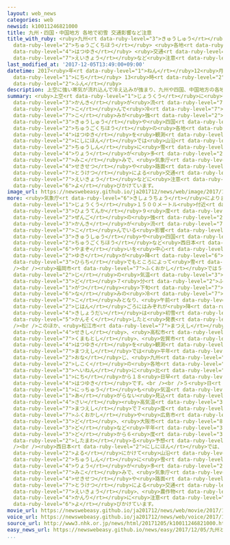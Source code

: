 ```yaml
---
layout: web_news
categories: web
newsid: k10011246821000
title: 九州・四国・中国地方 各地で初雪 交通影響など注意
title_with_ruby: <ruby>九州<rt data-ruby-level="3">きゅうしゅう</rt></ruby>・<ruby>四国<rt data-ruby-level="2">しこく</rt></ruby>・<ruby>中国地方<rt
  data-ruby-level="2">ちゅうごくちほう</rt></ruby> <ruby>各地<rt data-ruby-level="4">かくち</rt></ruby>で<ruby>初雪<rt
  data-ruby-level="4">はつゆき</rt></ruby> <ruby>交通<rt data-ruby-level="2">こうつう</rt></ruby><ruby>影響<rt
  data-ruby-level="7">えいきょう</rt></ruby>など<ruby>注意<rt data-ruby-level="3">ちゅうい</rt></ruby>
last_modified_at: '2017-12-05T13:49:00+09:00'
datetime: 2017<ruby>年<rt data-ruby-level="1">ねん</rt></ruby>12<ruby>月<rt data-ruby-level="1">がつ</rt></ruby>05<ruby>日<rt
  data-ruby-level="1">にち</rt></ruby> 13<ruby>時<rt data-ruby-level="2">じ</rt></ruby>49<ruby>分<rt
  data-ruby-level="2">ふん</rt></ruby>
description: 上空に強い寒気が流れ込んで冷え込みが強まり、九州や四国、中国地方の各地で初雪を観測しました。西日本では山沿いを中心に雪の量が多くなる見込みで、気象庁は、積雪や路面の凍結による交通への影響などに注意するよう呼びかけています。
summary: <ruby>上空<rt data-ruby-level="1">じょうくう</rt></ruby>に<ruby>強<rt data-ruby-level="2">つよ</rt></ruby>い<ruby>寒気<rt
  data-ruby-level="3">かんき</rt></ruby>が<ruby>流<rt data-ruby-level="7">なが</rt></ruby>れ<ruby>込<rt
  data-ruby-level="7">こ</rt></ruby>んで<ruby>冷<rt data-ruby-level="7">ひ</rt></ruby>え<ruby>込<rt
  data-ruby-level="7">こ</rt></ruby>みが<ruby>強<rt data-ruby-level="2">つよ</rt></ruby>まり、<ruby>九州<rt
  data-ruby-level="3">きゅうしゅう</rt></ruby>や<ruby>四国<rt data-ruby-level="2">しこく</rt></ruby>、<ruby>中国地方<rt
  data-ruby-level="2">ちゅうごくちほう</rt></ruby>の<ruby>各地<rt data-ruby-level="4">かくち</rt></ruby>で<ruby>初雪<rt
  data-ruby-level="4">はつゆき</rt></ruby>を<ruby>観測<rt data-ruby-level="5">かんそく</rt></ruby>しました。<ruby>西日本<rt
  data-ruby-level="2">にしにほん</rt></ruby>では<ruby>山沿<rt data-ruby-level="6">やまぞ</rt></ruby>いを<ruby>中心<rt
  data-ruby-level="2">ちゅうしん</rt></ruby>に<ruby>雪<rt data-ruby-level="2">ゆき</rt></ruby>の<ruby>量<rt
  data-ruby-level="4">りょう</rt></ruby>が<ruby>多<rt data-ruby-level="2">おお</rt></ruby>くなる<ruby>見込<rt
  data-ruby-level="7">みこ</rt></ruby>みで、<ruby>気象庁<rt data-ruby-level="6">きしょうちょう</rt></ruby>は、<ruby>積雪<rt
  data-ruby-level="4">せきせつ</rt></ruby>や<ruby>路面<rt data-ruby-level="3">ろめん</rt></ruby>の<ruby>凍結<rt
  data-ruby-level="7">とうけつ</rt></ruby>による<ruby>交通<rt data-ruby-level="2">こうつう</rt></ruby>への<ruby>影響<rt
  data-ruby-level="7">えいきょう</rt></ruby>などに<ruby>注意<rt data-ruby-level="3">ちゅうい</rt></ruby>するよう<ruby>呼<rt
  data-ruby-level="6">よ</rt></ruby>びかけています。
image_url: https://newswebeasy.github.io/ja201712/news/web/image/2017/12/05/K10011246821_1712051156_1712051203_01_02.jpg
more: <ruby>気象庁<rt data-ruby-level="6">きしょうちょう</rt></ruby>によりますと、<ruby>西日本<rt data-ruby-level="2">にしにほん</rt></ruby>の<ruby>上空<rt
  data-ruby-level="1">じょうくう</rt></ruby>１５００メートル<ruby>付近<rt data-ruby-level="4">ふきん</rt></ruby>に<ruby>氷点下<rt
  data-ruby-level="3">ひょうてんか</rt></ruby>９<ruby>度<rt data-ruby-level="3">ど</rt></ruby><ruby>前後<rt
  data-ruby-level="2">ぜんご</rt></ruby>の<ruby>強<rt data-ruby-level="2">つよ</rt></ruby>い<ruby>寒気<rt
  data-ruby-level="3">かんき</rt></ruby>が<ruby>流<rt data-ruby-level="7">なが</rt></ruby>れ<ruby>込<rt
  data-ruby-level="7">こ</rt></ruby>んでいる<ruby>影響<rt data-ruby-level="7">えいきょう</rt></ruby>で<ruby>九州<rt
  data-ruby-level="3">きゅうしゅう</rt></ruby>や<ruby>四国<rt data-ruby-level="2">しこく</rt></ruby>、<ruby>中国地方<rt
  data-ruby-level="2">ちゅうごくちほう</rt></ruby>など<ruby>西日本<rt data-ruby-level="2">にしにほん</rt></ruby>の<ruby>山沿<rt
  data-ruby-level="6">やまぞ</rt></ruby>いを<ruby>中心<rt data-ruby-level="2">ちゅうしん</rt></ruby>に<ruby>雪<rt
  data-ruby-level="2">ゆき</rt></ruby>が<ruby>降<rt data-ruby-level="6">ふ</rt></ruby>っているほか、<ruby>平地<rt
  data-ruby-level="3">ひらち</rt></ruby>でもところによって<ruby>雪<rt data-ruby-level="2">ゆき</rt></ruby>となりました。<br
  /><br /><ruby>福岡市<rt data-ruby-level="7">ふくおかし</rt></ruby>では５<ruby>日午前<rt data-ruby-level="2">にちごぜん</rt></ruby>６<ruby>時<rt
  data-ruby-level="2">じ</rt></ruby>の<ruby>気温<rt data-ruby-level="3">きおん</rt></ruby>が４<ruby>度<rt
  data-ruby-level="3">ど</rt></ruby>７<ruby>分<rt data-ruby-level="2">ふん</rt></ruby>と１２<ruby>月<rt
  data-ruby-level="1">がつ</rt></ruby><ruby>下旬<rt data-ruby-level="7">げじゅん</rt></ruby><ruby>並<rt
  data-ruby-level="6">な</rt></ruby>みの<ruby>冷<rt data-ruby-level="7">ひ</rt></ruby>え<ruby>込<rt
  data-ruby-level="7">こ</rt></ruby>みとなり、<ruby>午前<rt data-ruby-level="2">ごぜん</rt></ruby>７<ruby>時半<rt
  data-ruby-level="2">じはん</rt></ruby>ごろにはみぞれが<ruby>降<rt data-ruby-level="6">ふ</rt></ruby>って<ruby>気象台<rt
  data-ruby-level="4">きしょうだい</rt></ruby>は<ruby>初雪<rt data-ruby-level="4">はつゆき</rt></ruby>を<ruby>観測<rt
  data-ruby-level="5">かんそく</rt></ruby>したと<ruby>発表<rt data-ruby-level="3">はっぴょう</rt></ruby>しました。<br
  /><br />このほか、<ruby>松江市<rt data-ruby-level="7">まつえし</rt></ruby>や<ruby>山口県下<rt data-ruby-level="3">やまぐちけんか</rt></ruby><ruby>関市<rt
  data-ruby-level="4">せきし</rt></ruby>、<ruby>高松市<rt data-ruby-level="4">たかまつし</rt></ruby>、<ruby>熊本市<rt
  data-ruby-level="7">くまもとし</rt></ruby>、<ruby>佐賀市<rt data-ruby-level="7">さがし</rt></ruby>で<ruby>初雪<rt
  data-ruby-level="4">はつゆき</rt></ruby>を<ruby>観測<rt data-ruby-level="5">かんそく</rt></ruby>しました。<ruby>松江市<rt
  data-ruby-level="7">まつえし</rt></ruby>では<ruby>平年<rt data-ruby-level="3">へいねん</rt></ruby>と<ruby>同<rt
  data-ruby-level="2">おな</rt></ruby>じ、<ruby>九州<rt data-ruby-level="3">きゅうしゅう</rt></ruby>や<ruby>四国<rt
  data-ruby-level="2">しこく</rt></ruby>の<ruby>各地<rt data-ruby-level="4">かくち</rt></ruby>では<ruby>平年<rt
  data-ruby-level="3">へいねん</rt></ruby>に<ruby>比<rt data-ruby-level="5">くら</rt></ruby>べて１０<ruby>日<rt
  data-ruby-level="1">にち</rt></ruby>から１８<ruby>日早<rt data-ruby-level="1">にちはや</rt></ruby>い<ruby>初雪<rt
  data-ruby-level="4">はつゆき</rt></ruby>です。<br /><br />５<ruby>日<rt data-ruby-level="1">にち</rt></ruby>、<ruby>日中<rt
  data-ruby-level="1">にっちゅう</rt></ruby>も<ruby>気温<rt data-ruby-level="3">きおん</rt></ruby>があまり<ruby>上<rt
  data-ruby-level="1">あ</rt></ruby>がらない<ruby>見込<rt data-ruby-level="7">みこ</rt></ruby>みで、<ruby>最<rt
  data-ruby-level="4">さい</rt></ruby><ruby>高気温<rt data-ruby-level="3">こうきおん</rt></ruby>は<ruby>松江市<rt
  data-ruby-level="7">まつえし</rt></ruby>で７<ruby>度<rt data-ruby-level="3">ど</rt></ruby>、<ruby>福岡市<rt
  data-ruby-level="7">ふくおかし</rt></ruby>や<ruby>広島市<rt data-ruby-level="3">ひろしまし</rt></ruby>で８<ruby>度<rt
  data-ruby-level="3">ど</rt></ruby>、<ruby>大阪市<rt data-ruby-level="8">おおさかし</rt></ruby>で１０<ruby>度<rt
  data-ruby-level="3">ど</rt></ruby>など<ruby>平年<rt data-ruby-level="3">へいねん</rt></ruby>を４<ruby>度<rt
  data-ruby-level="3">ど</rt></ruby>から６<ruby>度<rt data-ruby-level="3">ど</rt></ruby>ほど<ruby>下回<rt
  data-ruby-level="2">したまわ</rt></ruby>る<ruby>予想<rt data-ruby-level="3">よそう</rt></ruby>です。<br
  /><br /><ruby>西日本<rt data-ruby-level="2">にしにほん</rt></ruby>では、５<ruby>日<rt data-ruby-level="1">にち</rt></ruby><ruby>夜<rt
  data-ruby-level="2">よる</rt></ruby>にかけて<ruby>山沿<rt data-ruby-level="6">やまぞ</rt></ruby>いを<ruby>中心<rt
  data-ruby-level="2">ちゅうしん</rt></ruby>に<ruby>雪<rt data-ruby-level="2">ゆき</rt></ruby>の<ruby>量<rt
  data-ruby-level="4">りょう</rt></ruby>が<ruby>多<rt data-ruby-level="2">おお</rt></ruby>くなる<ruby>見込<rt
  data-ruby-level="7">みこ</rt></ruby>みで、<ruby>気象庁<rt data-ruby-level="6">きしょうちょう</rt></ruby>は<ruby>積雪<rt
  data-ruby-level="4">せきせつ</rt></ruby>や<ruby>路面<rt data-ruby-level="3">ろめん</rt></ruby>の<ruby>凍結<rt
  data-ruby-level="7">とうけつ</rt></ruby>による<ruby>交通<rt data-ruby-level="2">こうつう</rt></ruby>への<ruby>影響<rt
  data-ruby-level="7">えいきょう</rt></ruby>、<ruby>農作物<rt data-ruby-level="3">のうさくもつ</rt></ruby>の<ruby>管理<rt
  data-ruby-level="4">かんり</rt></ruby>に<ruby>注意<rt data-ruby-level="3">ちゅうい</rt></ruby>するよう<ruby>呼<rt
  data-ruby-level="6">よ</rt></ruby>びかけています。
movie_url: https://newswebeasy.github.io/ja201712/news/web/movie/2017/12/05/k10011246821_201712051214_201712051217.mp4
voice_url: https://newswebeasy.github.io/ja201712/news/web/voice/2017/12/05/k10011246821_201712051214_201712051217.mp3
source_url: http://www3.nhk.or.jp/news/html/20171205/k10011246821000.html
easy_news_url: https://newswebeasy.github.io/news/easy/2017/12/05/九州と四国と中国地方で初雪
...
```

